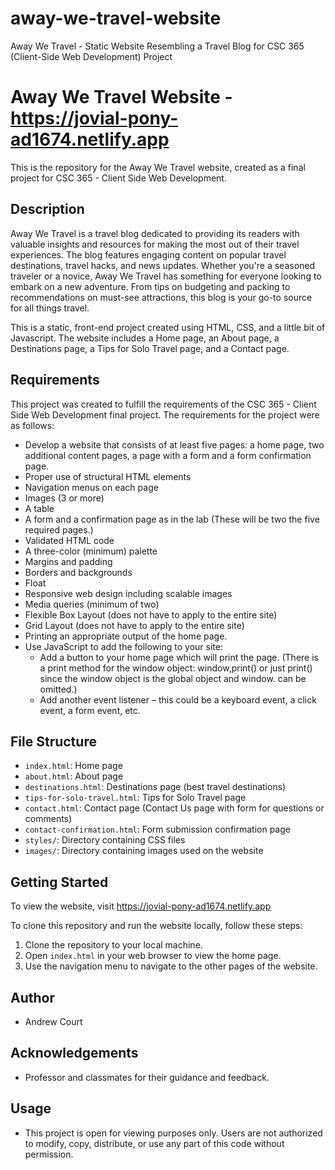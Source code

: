 # away-we-travel-website
Away We Travel - Static Website Resembling a Travel Blog for CSC 365 (Client-Side Web Development) Project

# Away We Travel Website - https://jovial-pony-ad1674.netlify.app

This is the repository for the Away We Travel website, created as a final project for CSC 365 - Client Side Web Development.

## Description

Away We Travel is a travel blog dedicated to providing its readers with valuable insights and resources for making the most out of their travel experiences. The blog features engaging content on popular travel destinations, travel hacks, and news updates. Whether you're a seasoned traveler or a novice, Away We Travel has something for everyone looking to embark on a new adventure. From tips on budgeting and packing to recommendations on must-see attractions, this blog is your go-to source for all things travel.

This is a static, front-end project created using HTML, CSS, and a little bit of Javascript. The website includes a Home page, an About page, a Destinations page, a Tips for Solo Travel page, and a Contact page.

## Requirements

This project was created to fulfill the requirements of the CSC 365 - Client Side Web Development final project. The requirements for the project were as follows:

- Develop a website that consists of at least five pages: a home page, two additional content pages, a page with a form and a form confirmation page.
- Proper use of structural HTML elements
- Navigation menus on each page
- Images (3 or more)
- A table
- A form and a confirmation page as in the lab (These will be two the five required pages.)
- Validated HTML code
- A three-color (minimum) palette
- Margins and padding
- Borders and backgrounds
- Float
- Responsive web design including scalable images
- Media queries (minimum of two)
- Flexible Box Layout (does not have to apply to the entire site)
- Grid Layout (does not have to apply to the entire site)
- Printing an appropriate output of the home page.
- Use JavaScript to add the following to your site:
  - Add a button to your home page which will print the page. (There is a print method for the window object: window,print() or just print() since the window object is the global object and window. can be omitted.)
  - Add another event listener – this could be a keyboard event, a click event, a form event, etc.

## File Structure

- `index.html`: Home page
- `about.html`: About page
- `destinations.html`: Destinations page (best travel destinations)
- `tips-for-solo-travel.html`: Tips for Solo Travel page
- `contact.html`: Contact page (Contact Us page with form for questions or comments)
- `contact-confirmation.html`: Form submission confirmation page
- `styles/`: Directory containing CSS files
- `images/`: Directory containing images used on the website

## Getting Started

To view the website, visit https://jovial-pony-ad1674.netlify.app

To clone this repository and run the website locally, follow these steps:

1. Clone the repository to your local machine.
2. Open `index.html` in your web browser to view the home page.
3. Use the navigation menu to navigate to the other pages of the website.

## Author

- Andrew Court

## Acknowledgements

- Professor and classmates for their guidance and feedback.

## Usage
- This project is open for viewing purposes only. Users are not authorized to modify, copy, distribute, or use any part of this code without permission.
